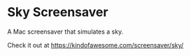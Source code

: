 # Sky Screensaver

A Mac screensaver that simulates a sky.

Check it out at https://kindofawesome.com/screensaver/sky/
